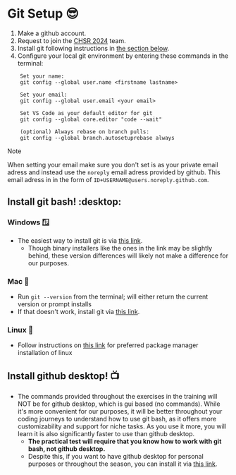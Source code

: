 # Git Setup :sunglasses:

1. Make a github account.
2. Request to join the [CHSR 2024](https://github.com/orgs/Tino-FRC-2473/teams/software-2024) team.
3. Install git following instructions in [the section below](#install-git-bash-desktop).
4. Configure your local git environment by entering these commands in the terminal:

``` 
    Set your name: 
    git config --global user.name <firstname lastname>

    Set your email: 
    git config --global user.email <your email>

    Set VS Code as your default editor for git
    git config --global core.editor "code --wait"

    (optional) Always rebase on branch pulls: 
    git config --global branch.autosetuprebase always
```
> [!NOTE]
> When setting your email make sure you don't set is as your private email adress and instead use the `noreply` email adress provided by github. This email adress in in the form of `ID+USERNAME@users.noreply.github.com`.

## Install git bash! :desktop:

### Windows :window:
- The easiest way to install git is via [this link](https://git-scm.com/download/win).
    - Though binary installers like the ones in the link may be slightly behind, these version differences will likely not make a difference for our purposes.

### Mac :apple:
- Run `git --version` from the terminal; will either return the current version or prompt installs
- If that doesn't work, install git via [this link](https://git-scm.com/download/mac).

### Linux :penguin:
- Follow instructions on [this link](https://git-scm.com/download/linux) for preferred package manager installation of linux


## Install github desktop! :tv:
- The commands provided throughout the exercises in the training will NOT be for github desktop, which is gui based (no commands). While it's more convenient for our purposes, it will be better throughout your coding journeys to understand how to use git bash, as it offers more customizability and support for niche tasks. As you use it more, you will learn it is also significantly faster to use than github desktop.
    - **The practical test will require that you know how to work with git bash, not github desktop.**
    - Despite this, if you want to have github desktop for personal purposes or throughout the season, you can install it via [this link](https://docs.github.com/en/desktop/installing-and-authenticating-to-github-desktop/installing-github-desktop). 